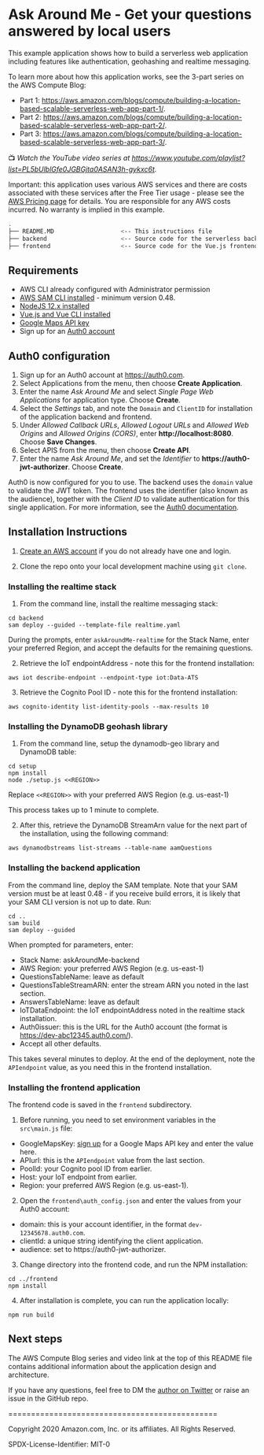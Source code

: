 # Ask Around Me - Get your questions answered by local users

This example application shows how to build a serverless web application including features like authentication, geohashing and realtime messaging.

To learn more about how this application works, see the 3-part series on the AWS Compute Blog:
- Part 1: https://aws.amazon.com/blogs/compute/building-a-location-based-scalable-serverless-web-app-part-1/.
- Part 2: https://aws.amazon.com/blogs/compute/building-a-location-based-scalable-serverless-web-app-part-2/.
- Part 3: https://aws.amazon.com/blogs/compute/building-a-location-based-scalable-serverless-web-app-part-3/.

:tv: *Watch the YouTube video series at https://www.youtube.com/playlist?list=PL5bUlblGfe0JGBGjta0ASAN3h-gykxc6t.*

Important: this application uses various AWS services and there are costs associated with these services after the Free Tier usage - please see the [AWS Pricing page](https://aws.amazon.com/pricing/) for details. You are responsible for any AWS costs incurred. No warranty is implied in this example.

```bash
.
├── README.MD                   <-- This instructions file
├── backend                     <-- Source code for the serverless backend
├── frontend                    <-- Source code for the Vue.js frontend
```

## Requirements

* AWS CLI already configured with Administrator permission
* [AWS SAM CLI installed](https://docs.aws.amazon.com/serverless-application-model/latest/developerguide/serverless-sam-cli-install.html) - minimum version 0.48.
* [NodeJS 12.x installed](https://nodejs.org/en/download/)
* [Vue.js and Vue CLI installed](https://vuejs.org/v2/guide/installation.html)
* [Google Maps API key](https://developers.google.com/maps/documentation/javascript/get-api-key)
* Sign up for an [Auth0 account](https://auth0.com/)

## Auth0 configuration

1. Sign up for an Auth0 account at https://auth0.com.
2. Select Applications from the menu, then choose **Create Application**.
3. Enter the name *Ask Around Me* and select *Single Page Web Applications* for application type. Choose **Create**.
4. Select the *Settings* tab, and note the `Domain` and `ClientID` for installation of the application backend and frontend.
5. Under *Allowed Callback URLs*, *Allowed Logout URLs* and *Allowed Web Origins* and *Allowed Origins (CORS)*, enter **http://localhost:8080**. Choose **Save Changes**.
6. Select APIS from the menu, then choose **Create API**.
7. Enter the name *Ask Around Me*, and set the *Identifier* to **https://auth0-jwt-authorizer**. Choose **Create**.

Auth0 is now configured for you to use. The backend uses the `domain` value to validate the JWT token. The frontend uses the identifier (also known as the audience), together with the *Client ID* to validate authentication for this single application. For more information, see the [Auth0 documentation](https://auth0.com/docs/api/authentication).

## Installation Instructions

1. [Create an AWS account](https://portal.aws.amazon.com/gp/aws/developer/registration/index.html) if you do not already have one and login.

2. Clone the repo onto your local development machine using `git clone`.

### Installing the realtime stack

1. From the command line, install the realtime messaging stack:
```
cd backend
sam deploy --guided --template-file realtime.yaml
```
During the prompts, enter `askAroundMe-realtime` for the Stack Name, enter your preferred Region, and accept the defaults for the remaining questions. 

2. Retrieve the IoT endpointAddress - note this for the frontend installation:
```
aws iot describe-endpoint --endpoint-type iot:Data-ATS
```
3. Retrieve the Cognito Pool ID - note this for the frontend installation:
```
aws cognito-identity list-identity-pools --max-results 10
```

### Installing the DynamoDB geohash library

1. From the command line, setup the dynamodb-geo library and DynamoDB table:
```
cd setup
npm install
node ./setup.js <<REGION>>
```
Replace `<<REGION>>` with your preferred AWS Region (e.g. us-east-1)

This process takes up to 1 minute to complete. 

2. After this, retrieve the DynamoDB StreamArn value for the next part of the installation, using the following command:
```
aws dynamodbstreams list-streams --table-name aamQuestions
```

### Installing the backend application

From the command line, deploy the SAM template. Note that your SAM version must be at least 0.48 - if you receive build errors, it is likely that your SAM CLI version is not up to date. 
Run:

```
cd .. 
sam build
sam deploy --guided
```

When prompted for parameters, enter:
- Stack Name: askAroundMe-backend
- AWS Region: your preferred AWS Region (e.g. us-east-1)
- QuestionsTableName: leave as default
- QuestionsTableStreamARN: enter the stream ARN you noted in the last section. 
- AnswersTableName: leave as default
- IoTDataEndpoint: the IoT endpointAddress noted in the realtime stack installation.
- Auth0issuer: this is the URL for the Auth0 account (the format is https://dev-abc12345.auth0.com/).
- Accept all other defaults.

This takes several minutes to deploy. At the end of the deployment, note the `APIendpoint` value, as you need this in the frontend installation.

### Installing the frontend application

The frontend code is saved in the `frontend` subdirectory. 

1. Before running, you need to set environment variables in the `src\main.js` file:

- GoogleMapsKey: [sign up](https://developers.google.com/maps/documentation/javascript/get-api-key) for a Google Maps API key and enter the value here.
- APIurl: this is the `APIendpoint` value from the last section.
- PoolId: your Cognito pool ID from earlier.
- Host: your IoT endpoint from earlier.
- Region: your preferred AWS Region (e.g. us-east-1).

2. Open the `frontend\auth_config.json` and enter the values from your Auth0 account:
- domain: this is your account identifier, in the format `dev-12345678.auth0.com`.
- clientId: a unique string identifying the client application.
- audience: set to https://auth0-jwt-authorizer.

3. Change directory into the frontend code, and run the NPM installation:

```
cd ../frontend
npm install
```
4. After installation is complete, you can run the application locally:

```
npm run build
```
## Next steps

The AWS Compute Blog series and video link at the top of this README file contains additional information about the application design and architecture.

If you have any questions, feel free to DM the [author on Twitter](https://twitter.com/jbesw) or raise an issue in the GitHub repo.

==============================================

Copyright 2020 Amazon.com, Inc. or its affiliates. All Rights Reserved.

SPDX-License-Identifier: MIT-0

